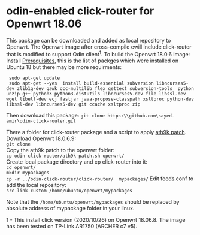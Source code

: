 # odin-enabled click-router for Openwrt 18.06
This package can be downloaded and added as local repository to Openwrt. The Openwrt image after cross-compile ewill include click-router that is modified to support Odin client<sup>1</sup>. 
To build the Openwrt 18.0.6 image:
Install [Prerequisites](https://openwrt.org/docs/guide-developer/build-system/install-buildsystem), this is the list of packges which were installed on Ubuntu 18 but there may be more requirments:

` sudo apt-get update`  
` sudo apt-get --yes  install build-essential subversion libncurses5-dev zlib1g-dev gawk gcc-multilib flex gettext subversion-tools  python unzip g++ python3 python3-distutils libncurses5-dev file libssl-dev wget libelf-dev ecj fastjar java-propose-classpath xsltproc python-dev libssl-dev libncurses5-dev git ccache xsltproc zip`    

Then download this package:
`git clone https:\\github.com\sayed-amir\odin-click-router.git`  

There a folder for click-router package and a script to apply [ath9k patch](https://github.com/Wi5/odin-wi5/blob/master/odin-patch-driver-ath9k/ath9k-bssid-mask.patch).  
Download Openwrt 18.0.6.9:  
`git clone `  
Copy the ath9k patch to the openwrt folder:  
`cp odin-click-router/ath9k-patch.sh openwrt/`  
Create local package directory and cp click-router into it:  
`cd openwrt/`  
`mkdir mypackages`  
`cp -r ../odin-click-router/click-router/  mypackages/` 
Edit feeds.conf to add the local repository:  
`src-link custom /home/ubuntu/openwrt/mypackages`  

Note that the `/home/ubuntu/openwrt/mypackages` should be replaced by absolute address of mypackage folder in your linux.


1 - This install click version (2020/10/26) on Openwrt 18.06.8. The image has been tested on TP-Link AR1750 (ARCHER c7 v5).
